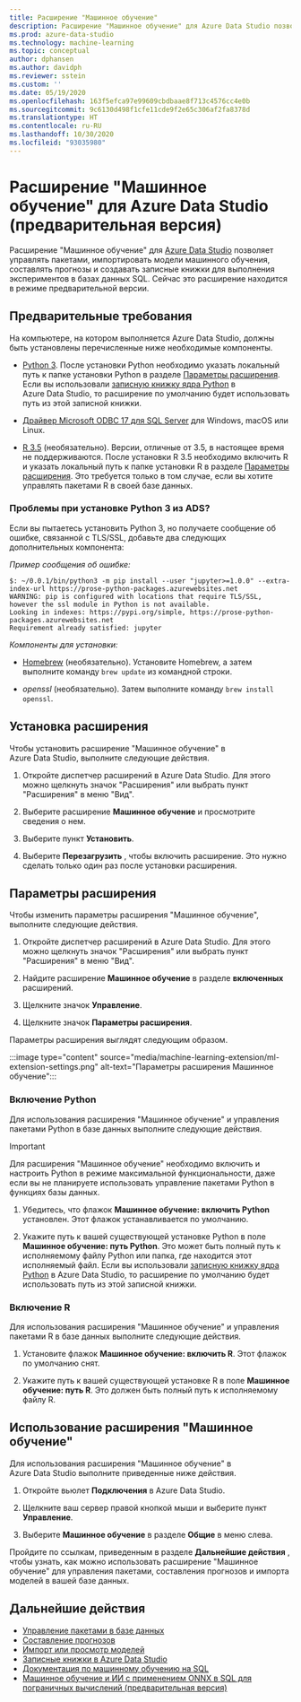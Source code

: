```yaml
---
title: Расширение "Машинное обучение"
description: Расширение "Машинное обучение" для Azure Data Studio позволяет управлять пакетами, импортировать модели машинного обучения, составлять прогнозы и создавать записные книжки для выполнения экспериментов в базах данных SQL.
ms.prod: azure-data-studio
ms.technology: machine-learning
ms.topic: conceptual
author: dphansen
ms.author: davidph
ms.reviewer: sstein
ms.custom: ''
ms.date: 05/19/2020
ms.openlocfilehash: 163f5efca97e99609cbdbaae8f713c4576cc4e0b
ms.sourcegitcommit: 9c6130d498f1cfe11cde9f2e65c306af2fa8378d
ms.translationtype: HT
ms.contentlocale: ru-RU
ms.lasthandoff: 10/30/2020
ms.locfileid: "93035980"
---
```

# <a name="machine-learning-extension-for-azure-data-studio-preview"></a>Расширение "Машинное обучение" для Azure Data Studio (предварительная версия)

Расширение "Машинное обучение" для [Azure Data Studio](../what-is-azure-data-studio.md) позволяет управлять пакетами, импортировать модели машинного обучения, составлять прогнозы и создавать записные книжки для выполнения экспериментов в базах данных SQL. Сейчас это расширение находится в режиме предварительной версии.

## <a name="prerequisites"></a>Предварительные требования

На компьютере, на котором выполняется Azure Data Studio, должны быть установлены перечисленные ниже необходимые компоненты.

- [Python 3](https://www.python.org/downloads/). После установки Python необходимо указать локальный путь к папке установки Python в разделе [Параметры расширения](#settings). Если вы использовали [записную книжку ядра Python](../notebooks/notebooks-python-kernel.md) в Azure Data Studio, то расширение по умолчанию будет использовать путь из этой записной книжки.

- [Драйвер Microsoft ODBC 17 для SQL Server](../../connect/odbc/download-odbc-driver-for-sql-server.md) для Windows, macOS или Linux.

- [R 3.5](https://www.r-project.org/) (необязательно). Версии, отличные от 3.5, в настоящее время не поддерживаются. После установки R 3.5 необходимо включить R и указать локальный путь к папке установки R в разделе [Параметры расширения](#settings). Это требуется только в том случае, если вы хотите управлять пакетами R в своей базе данных.

### <a name="trouble-installing-python-3-from-within-ads"></a>Проблемы при установке Python 3 из ADS?

Если вы пытаетесь установить Python 3, но получаете сообщение об ошибке, связанной с TLS/SSL, добавьте два следующих дополнительных компонента:

_Пример сообщения об ошибке:_
```
$: ~/0.0.1/bin/python3 -m pip install --user "jupyter>=1.0.0" --extra-index-url https://prose-python-packages.azurewebsites.net
WARNING: pip is configured with locations that require TLS/SSL, however the ssl module in Python is not available.
Looking in indexes: https://pypi.org/simple, https://prose-python-packages.azurewebsites.net
Requirement already satisfied: jupyter
```

_Компоненты для установки:_

- [Homebrew](https://brew.sh) (необязательно). Установите Homebrew, а затем выполните команду `brew update` из командной строки.

- *openssl* (необязательно). Затем выполните команду `brew install openssl`.

## <a name="install-the-extension"></a>Установка расширения

Чтобы установить расширение "Машинное обучение" в Azure Data Studio, выполните следующие действия.

1. Откройте диспетчер расширений в Azure Data Studio. Для этого можно щелкнуть значок "Расширения" или выбрать пункт "Расширения" в меню "Вид".

1. Выберите расширение **Машинное обучение** и просмотрите сведения о нем.

1. Выберите пункт **Установить**.

1. Выберите **Перезагрузить** , чтобы включить расширение. Это нужно сделать только один раз после установки расширения.

<a name="settings"></a>

## <a name="extension-settings"></a>Параметры расширения

Чтобы изменить параметры расширения "Машинное обучение", выполните следующие действия.

1. Откройте диспетчер расширений в Azure Data Studio. Для этого можно щелкнуть значок "Расширения" или выбрать пункт "Расширения" в меню "Вид".

1. Найдите расширение **Машинное обучение** в разделе **включенных** расширений.

1. Щелкните значок **Управление**.

1. Щелкните значок **Параметры расширения**.

Параметры расширения выглядят следующим образом.

:::image type="content" source="media/machine-learning-extension/ml-extension-settings.png" alt-text="Параметры расширения Машинное обучение":::

### <a name="enable-python"></a>Включение Python

Для использования расширения "Машинное обучение" и управления пакетами Python в базе данных выполните следующие действия.

> [!IMPORTANT]
> Для расширения "Машинное обучение" необходимо включить и настроить Python в режиме максимальной функциональности, даже если вы не планируете использовать управление пакетами Python в функциях базы данных.

1. Убедитесь, что флажок **Машинное обучение: включить Python** установлен. Этот флажок устанавливается по умолчанию.

1. Укажите путь к вашей существующей установке Python в поле **Машинное обучение: путь Python**. Это может быть полный путь к исполняемому файлу Python или папка, где находится этот исполняемый файл. Если вы использовали [записную книжку ядра Python](../notebooks/notebooks-python-kernel.md) в Azure Data Studio, то расширение по умолчанию будет использовать путь из этой записной книжки.

### <a name="enable-r"></a>Включение R

Для использования расширения "Машинное обучение" и управления пакетами R в базе данных выполните следующие действия.

1. Установите флажок **Машинное обучение: включить R**. Этот флажок по умолчанию снят.

1. Укажите путь к вашей существующей установке R в поле **Машинное обучение: путь R**. Это должен быть полный путь к исполняемому файлу R. 

## <a name="use-the-machine-learning-extension"></a>Использование расширения "Машинное обучение"

Для использования расширения "Машинное обучение" в Azure Data Studio выполните приведенные ниже действия.

1. Откройте вьюлет **Подключения** в Azure Data Studio.

1. Щелкните ваш сервер правой кнопкой мыши и выберите пункт **Управление**.

1. Выберите **Машинное обучение** в разделе **Общие** в меню слева.

Пройдите по ссылкам, приведенным в разделе **Дальнейшие действия** , чтобы узнать, как можно использовать расширение "Машинное обучение" для управления пакетами, составления прогнозов и импорта моделей в вашей базе данных.

## <a name="next-steps"></a>Дальнейшие действия

- [Управление пакетами в базе данных](machine-learning-extension-manage-packages.md)
- [Составление прогнозов](machine-learning-extension-predictions.md)
- [Импорт или просмотр моделей](machine-learning-extension-import-view-models.md)
- [Записные книжки в Azure Data Studio](../notebooks/notebooks-guidance.md)
- [Документация по машинному обучению на SQL](../../machine-learning/index.yml)
- [Машинное обучение и ИИ с применением ONNX в SQL для пограничных вычислений (предварительная версия)](/azure/azure-sql-edge/onnx-overview)